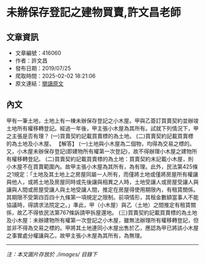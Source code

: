 # 未辦保存登記之建物買賣,許文昌老師

## 文章資訊
- 文章編號：416060
- 作者：許文昌
- 發布日期：2019/07/25
- 爬取時間：2025-02-02 18:21:06
- 原文連結：[閱讀原文](https://real-estate.get.com.tw/Columns/detail.aspx?no=416060)

## 內文
甲有一筆土地，土地上有一棟未辦保存登記之小木屋。甲與乙簽訂買賣契約並辦竣土地所有權移轉登記。經過一年後，甲主張小木屋為其所有。試就下列情況下，甲之主張是否有理？
(一)買賣契約記載買賣標的為土地。
(二)買賣契約記載買賣標的為土地及小木屋。
【解答】
(一)土地與小木屋為二個物，均得為交易之標的。又，小木屋未辦保存登記(即建物所有權第一次登記)，故不得辦理小木屋之建物所有權移轉登記。
(二)買賣契約記載買賣標的為土地：買賣契約未記載小木屋，則小木屋不在買賣範圍內。故甲主張小木屋為其所有，為有理。此外，民法第425條之1規定：「土地及其土地上之房屋同屬一人所有，而僅將土地或僅將房屋所有權讓與他人，或將土地及房屋同時或先後讓與相異之人時，土地受讓人或房屋受讓人與讓與人間或房屋受讓人與土地受讓人間，推定在房屋得使用期限內，有租賃關係。其期限不受第四百四十九條第一項規定之限制。前項情形，其租金數額當事人不能協議時，得請求法院定之。」準此，甲（小木屋）與乙（土地）之間推定有租賃關係，故乙不得依民法第767條訴請甲拆屋還地。
(三)買賣契約記載買賣標的為土地及小木屋：未辦建物所有權第一次登記之小木屋，雖無法辦理所有權移轉登記，但並非不得為交易之標的。甲將其土地連同小木屋出售於乙，應認為甲已將該小木屋之事實處分權讓與乙，故甲主張小木屋為其所有，為無理。

---
*注：本文圖片存放於 ./images/ 目錄下*
